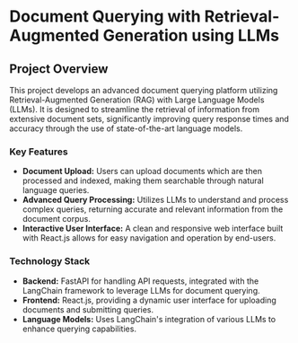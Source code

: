
# Document Querying with Retrieval-Augmented Generation using LLMs

## Project Overview

This project develops an advanced document querying platform utilizing Retrieval-Augmented Generation (RAG) with Large Language Models (LLMs). It is designed to streamline the retrieval of information from extensive document sets, significantly improving query response times and accuracy through the use of state-of-the-art language models.

### Key Features

- **Document Upload:** Users can upload documents which are then processed and indexed, making them searchable through natural language queries.
- **Advanced Query Processing:** Utilizes LLMs to understand and process complex queries, returning accurate and relevant information from the document corpus.
- **Interactive User Interface:** A clean and responsive web interface built with React.js allows for easy navigation and operation by end-users.

### Technology Stack

- **Backend:** FastAPI for handling API requests, integrated with the LangChain framework to leverage LLMs for document querying.
- **Frontend:** React.js, providing a dynamic user interface for uploading documents and submitting queries.
- **Language Models:** Uses LangChain's integration of various LLMs to enhance querying capabilities.
